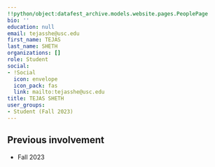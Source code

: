```yaml
---
!!python/object:datafest_archive.models.website.pages.PeoplePage
bio: ''
education: null
email: tejasshe@usc.edu
first_name: TEJAS
last_name: SHETH
organizations: []
role: Student
social:
- !Social
  icon: envelope
  icon_pack: fas
  link: mailto:tejasshe@usc.edu
title: TEJAS SHETH
user_groups:
- Student (Fall 2023)
---
```



## Previous involvement

* Fall 2023

